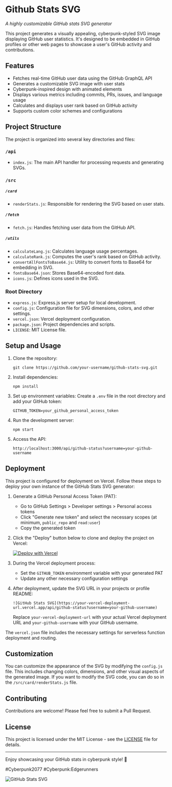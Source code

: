# <i class="fa-brands fa-github fa-spin"></i> Github Stats SVG <i class="fa-solid fa-chart-line fa-fade"></i>

*A highly customizable GitHub stats SVG generator*

This project generates a visually appealing, cyberpunk-styled SVG image displaying GitHub user statistics. It's designed to be embedded in GitHub profiles or other web pages to showcase a user's GitHub activity and contributions.

## Features

- Fetches real-time GitHub user data using the GitHub GraphQL API
- Generates a customizable SVG image with user stats
- Cyberpunk-inspired design with animated elements
- Displays various metrics including commits, PRs, issues, and language usage
- Calculates and displays user rank based on GitHub activity
- Supports custom color schemes and configurations

## Project Structure

The project is organized into several key directories and files:

### `/api`

- `index.js`: The main API handler for processing requests and generating SVGs.

### `/src`

##### `/card`
- `renderStats.js`: Responsible for rendering the SVG based on user stats.

##### `/fetch`
- `fetch.js`: Handles fetching user data from the GitHub API.

##### `/utils`
- `calculateLang.js`: Calculates language usage percentages.
- `calculateRank.js`: Computes the user's rank based on GitHub activity.
- `convertAllFontsToBase64.js`: Utility to convert fonts to Base64 for embedding in SVG.
- `fontsBase64.json`: Stores Base64-encoded font data.
- `icons.js`: Defines icons used in the SVG.

### Root Directory

- `express.js`: Express.js server setup for local development.
- `config.js`: Configuration file for SVG dimensions, colors, and other settings.
- `vercel.json`: Vercel deployment configuration.
- `package.json`: Project dependencies and scripts.
- `LICENSE`: MIT License file.

## Setup and Usage

1. Clone the repository:
   ```
   git clone https://github.com/your-username/github-stats-svg.git
   ```

2. Install dependencies:
   ```
   npm install
   ```

3. Set up environment variables:
   Create a `.env` file in the root directory and add your GitHub token:
   ```
   GITHUB_TOKEN=your_github_personal_access_token
   ```

4. Run the development server:
   ```
   npm start
   ```

5. Access the API:
   ```
   http://localhost:3000/api/github-status?username=your-github-username
   ```

## Deployment

This project is configured for deployment on Vercel. Follow these steps to deploy your own instance of the GitHub Stats SVG generator:

1. Generate a GitHub Personal Access Token (PAT):
   - Go to GitHub Settings > Developer settings > Personal access tokens
   - Click "Generate new token" and select the necessary scopes (at minimum, `public_repo` and `read:user`)
   - Copy the generated token

2. Click the "Deploy" button below to clone and deploy the project on Vercel:

   [![Deploy with Vercel](https://vercel.com/button)](https://vercel.com/new/clone?repository-url=https%3A%2F%2Fgithub.com%2Fyour-username%2Fgithub-stats-svg)

3. During the Vercel deployment process:
   - Set the `GITHUB_TOKEN` environment variable with your generated PAT
   - Update any other necessary configuration settings

4. After deployment, update the SVG URL in your projects or profile README:
   ```
   ![GitHub Stats SVG](https://your-vercel-deployment-url.vercel.app/api/github-status?username=your-github-username)
   ```
   Replace `your-vercel-deployment-url` with your actual Vercel deployment URL and `your-github-username` with your GitHub username.

The `vercel.json` file includes the necessary settings for serverless function deployment and routing.

## Customization

You can customize the appearance of the SVG by modifying the `config.js` file. This includes changing colors, dimensions, and other visual aspects of the generated image. If you want to modify the SVG code, you can do so in the `/src/card/renderStats.js` file.

## Contributing

Contributions are welcome! Please feel free to submit a Pull Request.

## License

This project is licensed under the MIT License - see the [LICENSE](LICENSE) file for details.

---

Enjoy showcasing your GitHub stats in cyberpunk style! 🚀

#Cyberpunk2077 #Cyberpunk:Edgerunners

![GitHub Stats SVG](https://github-stats-svg.vercel.app/api/github-status?username=gh0stintheshe11)